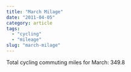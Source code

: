 ```yaml
---
title: "March Milage"
date: "2011-04-05"
category: article
tags:
  - "cycling"
  - "mileage"
slug: "march-milage"
---
```


Total cycling commuting miles for March: 349.8
